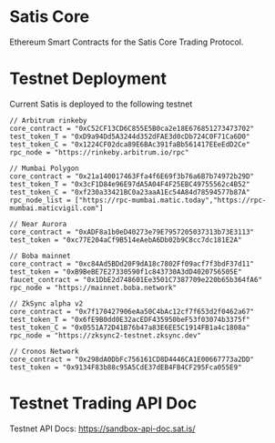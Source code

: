 # Satis Core
Ethereum Smart Contracts for the Satis Core Trading Protocol.

# Testnet Deployment
Current Satis is deployed to the following testnet

```
// Arbitrum rinkeby
core_contract = "0xC52CF13CD6C855E5B0ca2e18E676851273473702"
test_token_T = "0xD9a94Dd5A3244d352dFAE3d0cDb724C0F71Ca6D0"
test_token_C = "0x1224CF02dca89E6BAc391faBb561417EEeEdD2Ce"
rpc_node = "https://rinkeby.arbitrum.io/rpc"
```

```
// Mumbai Polygon
core_contract = "0x21a140017463Ffa4f6E69f3b76a6B7b74972b29D"
test_token_T = "0x3cF1D84e96E97dA5A04F4F25EBC49755562c4B52"
test_token_C = "0xf230a33421BC0a23aaA1Ec54A84d78594577b87A"
rpc_node_list = ["https://rpc-mumbai.matic.today","https://rpc-mumbai.maticvigil.com"]
```

```
// Near Aurora
core_contract = "0xADF8a1b0eD40273e79E7957205037313b73E3113"
test_token = "0xc77E204aCf9B514eAebA6Db02b9C8cc7dc181E2A"
```

```
// Boba mainnet
core_contract = "0xc84Ad5BDd20F9dA18c7802Ff09acf7f3bdF37d11"
test_token = "0xB9BeBE7E27330590f1c843730A3dD4020756505E"
faucet_contract = "0x1DbE2d748601Ee3501C7387709e220b65b364fA6"
rpc_node = "https://mainnet.boba.network"
```

```
// ZkSync alpha v2
core_contract = "0x7f170427906eAa50C4bAc12cf7f653d2f0462a67"
test_token_T = "0x6fE9B0dd0E32acEDF435950beF53f03074b3375f"
test_token_C = "0x0551A72D41B76b47a83E6EE5C1914FB1a4c1808a"
rpc_node = "https://zksync2-testnet.zksync.dev"
```

```
// Cronos Network
core_contract = "0x298dA0DbFc756161CD8D4446CA1E00667773a2DD"
test_token = "0x9134F83b88c95A5CdE37dEB4FB4CF295Fca055E9"
```

# Testnet Trading API Doc
Testnet API Docs: https://sandbox-api-doc.sat.is/

